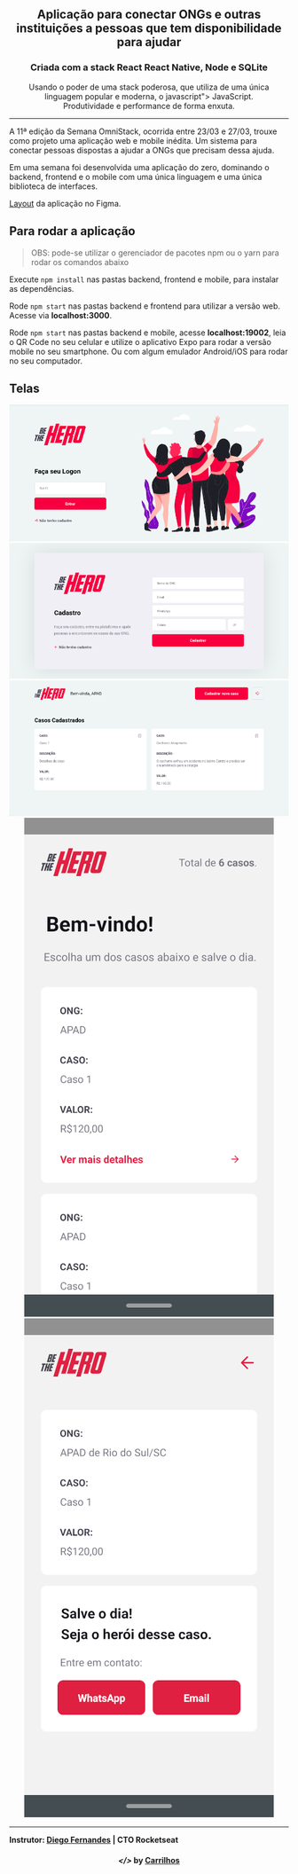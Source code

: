 <!-- então bora codar! -->


<h2 align="center"> Aplicação para conectar ONGs e outras instituições a pessoas que tem disponibilidade para ajudar </h2>

<h3 align="center"> Criada com a stack React React Native, Node e SQLite </h3>


<p align="center"> Usando o poder de uma stack poderosa, que utiliza de uma única linguagem popular e moderna, o javascript"> JavaScript. <br> Produtividade e performance de forma enxuta. </p>

---

A 11ª edição da Semana OmniStack, ocorrida entre 23/03 e 27/03, trouxe como projeto uma aplicação web e mobile inédita. Um sistema para conectar pessoas dispostas a ajudar a ONGs que precisam dessa ajuda.

Em uma semana foi desenvolvida uma aplicação do zero, dominando o backend, frontend e o mobile com uma única linguagem e uma única biblioteca de interfaces.

[Layout](https://www.figma.com/file/2C2yvw7jsCOGmaNUDftX9n/Be-The-Hero---OmniStack-11?node-id=0%3A1) da aplicação no Figma.

## Para rodar a aplicação

> OBS: pode-se utilizar o gerenciador de pacotes npm ou o yarn para rodar os comandos abaixo

Execute ```npm install``` nas pastas backend, frontend e mobile, para instalar as dependências.

Rode ```npm start``` nas pastas backend e frontend para utilizar a versão web. Acesse via **localhost:3000**.

Rode ```npm start``` nas pastas backend e mobile, acesse **localhost:19002**, leia o QR Code no seu celular e utilize o aplicativo Expo para rodar a versão mobile no seu smartphone. Ou com algum emulador Android/iOS para rodar no seu computador.

## Telas

<p align="center">
    <img alt="" title="" src="https://github.com/Carrilhos/BeTheHero/blob/master/print1.png">
    <img alt="" title="" src="https://github.com/Carrilhos/BeTheHero/blob/master/print2.png">
    <img alt="" title="" src="https://github.com/Carrilhos/BeTheHero/blob/master/print3.png">
    <img alt="" title="" src="https://github.com/Carrilhos/BeTheHero/blob/master/print6.png">
    <img alt="" title="" src="https://github.com/Carrilhos/BeTheHero/blob/master/print7.png">
    </p>


---


**Instrutor: [Diego Fernandes](https://github.com/diego3g) | CTO Rocketseat**  

<h4 align="center"> <em>&lt;/&gt;</em> by <a href="https://github.com/Carrilhos" target="_blank">Carrilhos</a> </h4>
